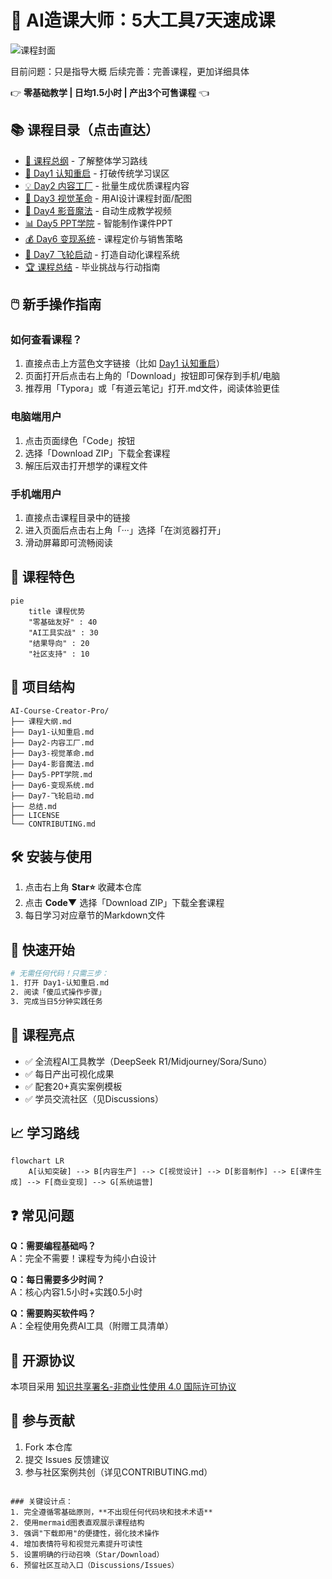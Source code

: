# 🚀 AI造课大师：5大工具7天速成课

![课程封面](https://via.placeholder.com/1200x400?text=AI+Course+Creator+Pro)

目前问题：只是指导大概
后续完善：完善课程，更加详细具体

👉 **零基础教学 | 日均1.5小时 | 产出3个可售课程** 👈

## 📚 课程目录（点击直达）
- [📖 课程总纲](课程大纲.md) - 了解整体学习路线
- [🎯 Day1 认知重启](Day1.md) - 打破传统学习误区
- [💡 Day2 内容工厂](Day2.md) - 批量生成优质课程内容
- [🎨 Day3 视觉革命](Day3.md) - 用AI设计课程封面/配图
- [🎥 Day4 影音魔法](Day4.md) - 自动生成教学视频
- [📊 Day5 PPT学院](Day5.md) - 智能制作课件PPT
- [💰 Day6 变现系统](Day6.md) - 课程定价与销售策略
- [🚀 Day7 飞轮启动](Day7.md) - 打造自动化课程系统
- [🏆 课程总结](总结.md) - 毕业挑战与行动指南

## 🖱️ 新手操作指南
### 如何查看课程？
1. 直接点击上方蓝色文字链接（比如 [Day1 认知重启](Day1-认知重启.md)）
2. 页面打开后点击右上角的「Download」按钮即可保存到手机/电脑
3. 推荐用「Typora」或「有道云笔记」打开.md文件，阅读体验更佳

### 电脑端用户
1. 点击页面绿色「Code」按钮
2. 选择「Download ZIP」下载全套课程
3. 解压后双击打开想学的课程文件

### 手机端用户
1. 直接点击课程目录中的链接
2. 进入页面后点击右上角「···」选择「在浏览器打开」
3. 滑动屏幕即可流畅阅读

## 🌟 课程特色
```mermaid
pie 
    title 课程优势
    "零基础友好" : 40
    "AI工具实战" : 30
    "结果导向" : 20
    "社区支持" : 10
```

## 📂 项目结构
```
AI-Course-Creator-Pro/
├── 课程大纲.md
├── Day1-认知重启.md
├── Day2-内容工厂.md
├── Day3-视觉革命.md
├── Day4-影音魔法.md
├── Day5-PPT学院.md
├── Day6-变现系统.md
├── Day7-飞轮启动.md
├── 总结.md
├── LICENSE
└── CONTRIBUTING.md
```

## 🛠️ 安装与使用
1. 点击右上角 **Star⭐** 收藏本仓库
2. 点击 **Code▼** 选择「Download ZIP」下载全套课程
3. 每日学习对应章节的Markdown文件

## 🎯 快速开始
```bash
# 无需任何代码！只需三步：
1. 打开 Day1-认知重启.md
2. 阅读「傻瓜式操作步骤」
3. 完成当日5分钟实践任务
```

## 📌 课程亮点
- ✅ 全流程AI工具教学（DeepSeek R1/Midjourney/Sora/Suno）
- ✅ 每日产出可视化成果
- ✅ 配套20+真实案例模板
- ✅ 学员交流社区（见Discussions）

## 📈 学习路线
```mermaid
flowchart LR
    A[认知突破] --> B[内容生产] --> C[视觉设计] --> D[影音制作] --> E[课件生成] --> F[商业变现] --> G[系统运营]
```

## ❓ 常见问题
**Q：需要编程基础吗？**<br>
A：完全不需要！课程专为纯小白设计

**Q：每日需要多少时间？**<br>
A：核心内容1.5小时+实践0.5小时

**Q：需要购买软件吗？**<br>
A：全程使用免费AI工具（附赠工具清单）

## 📜 开源协议
本项目采用 [知识共享署名-非商业性使用 4.0 国际许可协议](LICENSE)

## 🤝 参与贡献
1. Fork 本仓库
2. 提交 Issues 反馈建议
3. 参与社区案例共创（详见CONTRIBUTING.md）
```

### 关键设计点：
1. 完全遵循零基础原则，**不出现任何代码块和技术术语**
2. 使用mermaid图表直观展示课程结构
3. 强调"下载即用"的便捷性，弱化技术操作
4. 增加表情符号和视觉元素提升可读性
5. 设置明确的行动召唤（Star/Download）
6. 预留社区互动入口（Discussions/Issues）